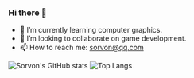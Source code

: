 ### Hi there 👋

<!--
- 🔭 I’m currently working on ...
- 🤔 I’m looking for help with ...
- 💬 Ask me about ...
- 😄 Pronouns: ...
- ⚡ Fun fact: ...
-->

- 🌱 I’m currently learning computer graphics.
- 👯 I’m looking to collaborate on game development.
- 📫 How to reach me: sorvon@qq.com

![Sorvon's GitHub stats](https://github-readme-stats.vercel.app/api?username=sorvon) ![Top Langs](https://github-readme-stats.vercel.app/api/top-langs/?username=sorvon&layout=compact&langs_count=12)
